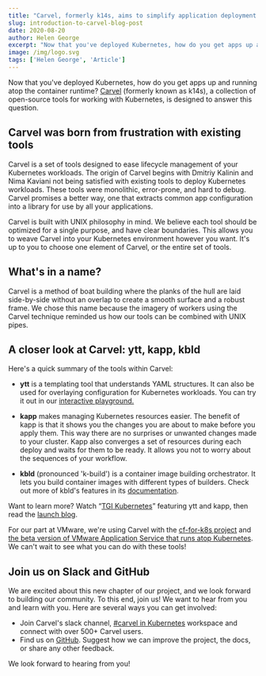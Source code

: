 ```yaml
---
title: "Carvel, formerly k14s, aims to simplify application deployment atop Kubernetes"
slug: introduction-to-carvel-blog-post
date: 2020-08-20
author: Helen George
excerpt: "Now that you've deployed Kubernetes, how do you get apps up and running atop the container runtime?..."
image: /img/logo.svg
tags: ['Helen George', 'Article']
---
```


Now that you've deployed Kubernetes, how do you get apps up and running atop the container runtime?
[Carvel](https://carve.dev) (formerly known as k14s), a collection of open-source
tools for working with Kubernetes, is designed to answer this question.

## Carvel was born from frustration with existing tools

Carvel is a set of tools designed to ease lifecycle management of your Kubernetes workloads. The origin
of Carvel begins with Dmitriy Kalinin and Nima Kaviani not being satisfied with existing tools to deploy
Kubernetes workloads. These tools were monolithic, error-prone, and hard to debug. Carvel promises a
better way, one that extracts common app configuration into a library for use by all your
applications.

Carvel is built with UNIX philosophy in mind. We believe each tool should be optimized for a single
purpose, and have clear boundaries. This allows you to weave Carvel into your Kubernetes environment
however you want. It's up to you to choose one element of Carvel, or the entire set of tools.

## What's in a name?

Carvel is a method of boat building where the planks of the hull are laid side-by-side without an overlap
to create a smooth surface and a robust frame. We chose this name because the imagery of workers using
the Carvel technique reminded us how our tools can be combined with UNIX pipes.

## A closer look at Carvel: ytt, kapp, kbld

Here's a quick summary of the tools within Carvel:
* **ytt** is a templating tool that understands YAML structures. It can
also be used for overlaying configuration for Kubernetes workloads. You can try it out in our [interactive playground.](/ytt/#example:example-demo)

* **kapp** makes managing Kubernetes resources easier. The benefit of kapp
is that it
shows you the changes you are about to make before you apply them. This way there are no surprises
or unwanted changes made to your cluster. Kapp also converges a set of resources during each deploy
and waits for them to be ready. It allows you not to worry about the sequences of your workflow.

* **kbld** (pronounced 'k-build') is a container image building
orchestrator. It lets you
build container images with different types of builders. Check out more of kbld's features in its 
[documentation](/kbld/docs/v0.27.0).

Want to learn more? Watch “[TGI Kubernetes](https://www.youtube.com/watch?v=CSglwNTQiYg)” featuring
ytt and kapp, then read the [launch blog](https://tanzu.vmware.com/content/blog/introducing-k14s-kubernetes-tools-simple-and-composable-tools-for-application-deployment).

For our part at VMware, we're using Carvel with the [cf-for-k8s project](https://github.com/cloudfoundry/cf-for-k8s)
and [the beta version of VMware Application Service that runs atop Kubernetes](https://network.pivotal.io/products/tas-for-kubernetes/).
We can't wait to see what you can do with these tools!

## Join us on Slack and GitHub

We are excited about this new chapter of our project, and we look forward to building our community. To this end, join us! We want to hear from you and learn with you. Here are several ways you can get involved:

* Join Carvel's slack channel, [#carvel in Kubernetes](https://kubernetes.slack.com/archives/CH8KCCKA5) workspace and connect with over 500+ Carvel users.
* Find us on [GitHub](https://github.com/vmware-tanzu/carvel). Suggest how we can improve the project, the
docs, or share any other feedback.

We look forward to hearing from you!
